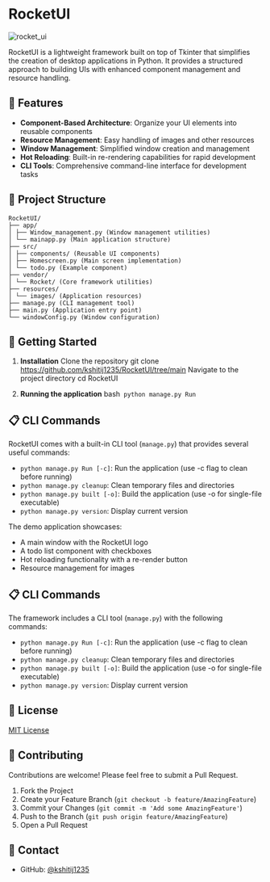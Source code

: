 # RocketUI

![rocket_ui](https://github.com/kshitij1235/RocketUI/assets/65331304/e1ea54b0-4987-459d-84af-169927065fb8)


RocketUI is a lightweight framework built on top of Tkinter that simplifies the creation of desktop applications in Python. It provides a structured approach to building UIs with enhanced component management and resource handling.

## 🚀 Features

- **Component-Based Architecture**: Organize your UI elements into reusable components
- **Resource Management**: Easy handling of images and other resources
- **Window Management**: Simplified window creation and management
- **Hot Reloading**: Built-in re-rendering capabilities for rapid development
- **CLI Tools**: Comprehensive command-line interface for development tasks

## 📁 Project Structure
```
RocketUI/
├── app/
│ ├── Window_management.py (Window management utilities)
│ └── mainapp.py (Main application structure)
├── src/
│ ├── components/ (Reusable UI components)
│ ├── Homescreen.py (Main screen implementation)
│ └── todo.py (Example component)
├── vendor/
│ └── Rocket/ (Core framework utilities)
├── resources/
│ └── images/ (Application resources)
├── manage.py (CLI management tool)
├── main.py (Application entry point)
└── windowConfig.py (Window configuration)
```

## 🚀 Getting Started

1. **Installation**
Clone the repository
git clone https://github.com/kshitij1235/RocketUI/tree/main
Navigate to the project directory
cd RocketUI

1. **Running the application**
bash```
python manage.py Run```

## 📋 CLI Commands

RocketUI comes with a built-in CLI tool (`manage.py`) that provides several useful commands:

- `python manage.py Run [-c]`: Run the application (use -c flag to clean before running)
- `python manage.py cleanup`: Clean temporary files and directories
- `python manage.py built [-o]`: Build the application (use -o for single-file executable)
- `python manage.py version`: Display current version

The demo application showcases:
- A main window with the RocketUI logo
- A todo list component with checkboxes
- Hot reloading functionality with a re-render button
- Resource management for images

## 📋 CLI Commands

The framework includes a CLI tool (`manage.py`) with the following commands:

- `python manage.py Run [-c]`: Run the application (use -c flag to clean before running)
- `python manage.py cleanup`: Clean temporary files and directories
- `python manage.py built [-o]`: Build the application (use -o for single-file executable)
- `python manage.py version`: Display current version

## 📝 License

[MIT License](https://github.com/kshitij1235/RocketUI/tree/main)

## 🤝 Contributing

Contributions are welcome! Please feel free to submit a Pull Request.

1. Fork the Project
2. Create your Feature Branch (`git checkout -b feature/AmazingFeature`)
3. Commit your Changes (`git commit -m 'Add some AmazingFeature'`)
4. Push to the Branch (`git push origin feature/AmazingFeature`)
5. Open a Pull Request

## 📧 Contact

- GitHub: [@kshitij1235](https://github.com/kshitij1235)